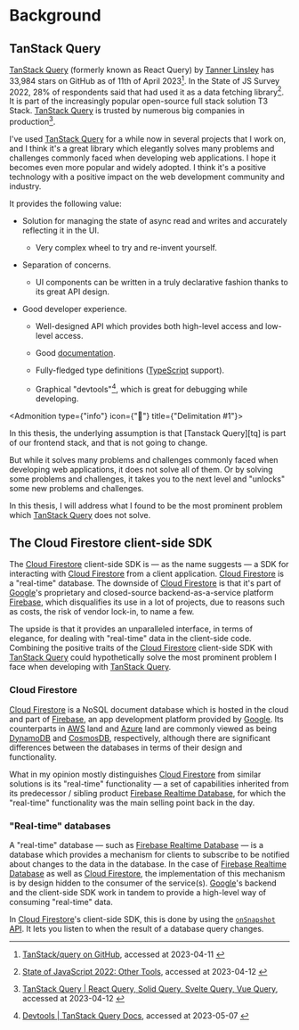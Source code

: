 # Background

## TanStack Query

[TanStack Query](https://tanstack.com/query) (formerly known as React
Query) by [Tanner Linsley](https://tannerlinsley.com/) has 33,984 stars
on GitHub as of 11th of April 2023[^1]. In the State of JS Survey 2022,
28% of respondents said that had used it as a data fetching library[^2].
It is part of the increasingly popular open-source full stack solution
T3 Stack. [TanStack Query](https://tanstack.com/query) is trusted by
numerous big companies in production[^3].

I've used [TanStack Query](https://tanstack.com/query) for a while now
in several projects that I work on, and I think it's a great library
which elegantly solves many problems and challenges commonly faced when
developing web applications. I hope it becomes even more popular and
widely adopted. I think it's a positive technology with a positive
impact on the web development community and industry.

It provides the following value:

-   Solution for managing the state of async read and writes and
    accurately reflecting it in the UI.

    -   Very complex wheel to try and re-invent yourself.

-   Separation of concerns.

    -   UI components can be written in a truly declarative fashion
        thanks to its great API design.

-   Good developer experience.

    -   Well-designed API which provides both high-level access and
        low-level access.

    -   Good [documentation](https://tanstack.com/query/latest/docs).

    -   Fully-fledged type definitions
        ([TypeScript](https://typescriptlang.org/) support).

    -   Graphical "devtools"[^4],
        which is great for debugging while developing.

<Admonition type={"info"} icon={"📏"} title={"Delimitation #1"}>

In this thesis, the underlying assumption is that [Tanstack Query][tq] is part of our frontend stack, and that is not going to change.

</Admonition>

But while it solves many problems and challenges commonly faced when
developing web applications, it does not solve all of them. Or by
solving some problems and challenges, it takes you to the next level and
"unlocks" some new problems and challenges.

In this thesis, I will address what I found to be the most prominent
problem which [TanStack Query](https://tanstack.com/query) does not
solve.

## The Cloud Firestore client-side SDK

The [Cloud Firestore](https://firebase.google.com/products/firestore)
client-side SDK is — as the name suggests — a SDK for interacting
with [Cloud Firestore](https://firebase.google.com/products/firestore)
from a client application. [Cloud
Firestore](https://firebase.google.com/products/firestore) is a
"real-time" database. The downside of [Cloud
Firestore](https://firebase.google.com/products/firestore) is that it's
part of [Google](https://about.google/)'s proprietary and closed-source
backend-as-a-service platform [Firebase](https://firebase.google.com/),
which disqualifies its use in a lot of projects, due to reasons such as
costs, the risk of vendor lock-in, to name a few.

The upside is that it provides an unparalleled interface, in terms of
elegance, for dealing with "real-time" data in the client-side code.
Combining the positive traits of the [Cloud
Firestore](https://firebase.google.com/products/firestore) client-side
SDK with [TanStack Query](https://tanstack.com/query) could
hypothetically solve the most prominent problem I face when developing
with [TanStack Query](https://tanstack.com/query).

### Cloud Firestore

[Cloud Firestore](https://firebase.google.com/products/firestore) is a
NoSQL document database which is hosted in the cloud and part of
[Firebase](https://firebase.google.com/), an app development platform
provided by [Google](https://about.google/). Its counterparts in
[AWS](https://aws.amazon.com/) land and
[Azure](https://azure.microsoft.com/) land are commonly viewed as being
[DynamoDB](https://aws.amazon.com/dynamodb) and
[CosmosDB](https://cosmos.azure.com/), respectively, although there are
significant differences between the databases in terms of their design
and functionality.

What in my opinion mostly distinguishes [Cloud
Firestore](https://firebase.google.com/products/firestore) from similar
solutions is its "real-time" functionality — a set of capabilities
inherited from its predecessor / sibling product [Firebase Realtime
Database](https://firebase.google.com/products/realtime-database), for
which the "real-time" functionality was the main selling point back in
the day.

### "Real-time" databases

A "real-time" database — such as [Firebase Realtime
Database](https://firebase.google.com/products/realtime-database) — is
a database which provides a mechanism for clients to subscribe to be
notified about changes to the data in the database. In the case of
[Firebase Realtime
Database](https://firebase.google.com/products/realtime-database) as
well as [Cloud
Firestore](https://firebase.google.com/products/firestore), the
implementation of this mechanism is by design hidden to the consumer of
the service(s). [Google](https://about.google/)'s backend and the
client-side SDK work in tandem to provide a high-level way of consuming
"real-time" data.

In [Cloud Firestore](https://firebase.google.com/products/firestore)'s
client-side SDK, this is done by using the [`onSnapshot`
API](https://firebase.google.com/docs/firestore/query-data/listen). It
lets you listen to when the result of a database query changes.

[^1]: [TanStack/query on GitHub](https://github.com/tanstack/query), accessed at 2023-04-11&nbsp;
[^2]: [State of JavaScript 2022: Other Tools](https://2022.stateofjs.com/en-US/other-tools/#data_fetching), accessed at 2023-04-12&nbsp;
[^3]: [TanStack Query | React Query, Solid Query, Svelte Query, Vue Query](https://tanstack.com/query), accessed at 2023-04-12&nbsp;
[^4]: [Devtools | TanStack Query Docs](https://tanstack.com/query/v4/docs/devtools), accessed at 2023-05-07&nbsp;
